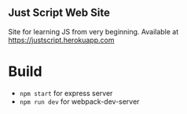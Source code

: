Just Script Web Site
--------------------

Site for learning JS from very beginning.
Available at https://justscript.herokuapp.com

Build
=====

* `npm start` for express server
* `npm run dev` for webpack-dev-server
